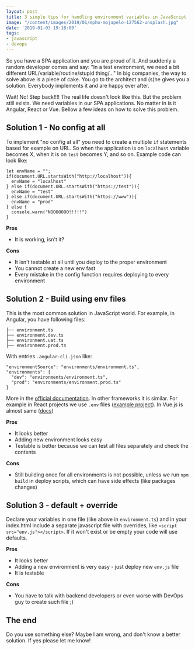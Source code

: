 ```yaml
---
layout: post
title: 3 simple tips for handling environment variables in JavaScript
image: "/content/images/2019/01/mpho-mojapelo-127562-unsplash.jpg"
date: '2019-01-03 19:18:00'
tags:
- javascript
- devops
---
```


So you have a SPA application and you are proud of it. And suddenly a random developer comes and say: "In a test environment, we need a bit different URL/variable/routine/stupid thing/..."
In big companies, the way to solve above is a piece of cake. You go to the architect and (s)he gives you a solution. Everybody implements it and are happy ever after. 

Wait! No! Step back!!!! The real life doesn't look like this. But the problem still exists. We need variables in our SPA applications. No matter in is it Angular, React or Vue. Bellow a few ideas on how to solve this problem.

## Solution 1 - No config at all
To implement "no config at all" you need to create a multiple `if` statements based for example on URL. So when the application is on `localhost` variable becomes X, when it is on `test` becomes Y, and so on. Example code can look like:

```
let envName = "";
if(document.URL.startsWith("http://localhost")){
  envName = "localhost"
} else if(document.URL.startsWith("https://test")){
  envName = "test"
} else if(document.URL.startsWith("https://www")){
  envName = "prod"
} else {
  console.warn("NOOOOOOO!!!!!")
}
```

**Pros**

- It is working, isn't it?

**Cons**

- It isn't testable at all until you deploy to the proper environment 
- You cannot create a new env fast
- Every mistake in the config function requires deploying to every environment


## Solution 2 - Build using env files
This is the most common solution in JavaScript world. For example, in Angular, you have following files:
```
├── environment.ts
├── environment.dev.ts
├── environment.uat.ts
├── environment.prod.ts
```
With entries `.angular-cli.json` like:
```
"environmentSource": "environments/environment.ts",
"environments": {
  "dev": "environments/environment.ts",
  "prod": "environments/environment.prod.ts"
}
```
More in the [official documentation](https://github.com/angular/angular-cli/wiki/build). In other frameworks it is similar. For example in React projects we use `.env` files ([example project](https://github.com/tuchk4/react-app-env)). In Vue.js is almost same ([docs](https://vuejs-templates.github.io/webpack/env.html))


**Pros**

- It looks better
- Adding new environment looks easy
- Testable is better because we can test all files separately and check the contents

**Cons**

- Still building once for all environments is not possible, unless we run `npm build` in deploy scripts, which can have side effects (like packages changes)

## Solution 3 - default + override

Declare your variables in one file (like above in `environment.ts`) and in your index.html include a separate javascript file with overrides, like `<script src="env.js"></script>`. If it won't exist or be empty your code will use defaults.

**Pros**

- It looks better
- Adding a new environment is very easy - just deploy new `env.js` file
- It is testable

**Cons**

- You have to talk with backend developers or even worse with DevOps guy to create such file ;)

## The end
Do you use something else? Maybe I am wrong, and don't know a better solution. If yes please let me know!